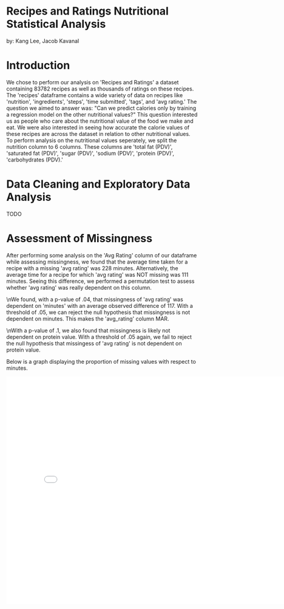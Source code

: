 # Recipes and Ratings Nutritional Statistical Analysis

by: Kang Lee, Jacob Kavanal

# Introduction

We chose to perform our analysis on 'Recipes and Ratings' a dataset containing 83782 recipes as well as thousands of ratings on these recipes. The 'recipes' dataframe contains a wide variety of data on recipes like 'nutrition', 'ingredients', 'steps', 'time submitted', 'tags', and 'avg rating.' The question we aimed to answer was: "Can we predict calories only by training a regression model on the other nutritional values?" This question interested us as people who care about the nutritional value of the food we make and eat. We were also interested in seeing how accurate the calorie values of these recipes are across the dataset in relation to other nutritional values. To perform analysis on the nutritional values seperately, we split the nutrition column to 6 columns. These columns are 'total fat (PDV)', 'saturated fat (PDV)', 'sugar (PDV)', 'sodium (PDV)', 'protein (PDV)', 'carbohydrates (PDV).'

# Data Cleaning and Exploratory Data Analysis

TODO

# Assessment of Missingness

After performing some analysis on the 'Avg Rating' column of our dataframe while assessing missingness, we found that the average time taken for a recipe with a missing 'avg rating' was 228 minutes. Alternatively, the average time for a recipe for which 'avg rating' was NOT missing was 111 minutes. Seeing this difference, we performed a permutation test to assess whether 'avg rating' was really dependent on this column. 

\nWe found, with a p-value of .04, that missingness of 'avg rating' was dependent on 'minutes' with an average observed difference of 117. With a threshold of .05, we can reject the null hypothesis that missingness is not dependent on minutes. This makes the 'avg_rating' column MAR. 

\nWith a p-value of .1, we also found that missingness is likely not dependent on protein value. With a threshold of .05 again, we fail to reject the null hypothesis that missingess of 'avg rating' is not dependent on protein value. 

Below is a graph displaying the proportion of missing values with respect to minutes.
<iframe
  src="Recipes-Nutritional-Analysis/plots/missingnessbyminutes.html"
  width="800"
  height="600"
  frameborder="0"
></iframe>

